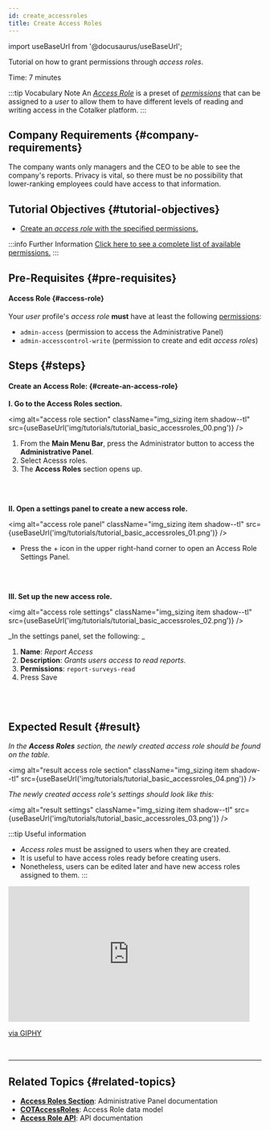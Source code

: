 ```yaml
---
id: create_accessroles
title: Create Access Roles
---
```

import useBaseUrl from '@docusaurus/useBaseUrl'; 

<span className="hero__subtitle">

Tutorial on how to grant permissions through _access roles_.

</span>

Time: 7 minutes

:::tip Vocabulary Note
An [_Access Role_](/docs/documentation/admin/admin_accessrole) is a preset of [_permissions_](/docs/documentation/admin/admin_accessrole#default-permissions) that can be assigned to a _user_ to allow them to have different levels of reading and writing access in the Cotalker platform.
:::

## Company Requirements {#company-requirements}
The company wants only managers and the CEO to be able to see the company's reports. Privacy is vital, so there must be no possibility that lower-ranking employees could have access to that information.

## Tutorial Objectives {#tutorial-objectives}
- [Create an _access role_ with the specified permissions.](#create-an-access-role)

:::info Further Information
[Click here to see a complete list of available permissions.](/docs/documentation/admin/admin_accessrole#default-permissions)
:::

## Pre-Requisites {#pre-requisites}
#### Access Role {#access-role}
Your _user_ profile's _access role_ **must** have at least the following [permissions](/docs/documentation/admin/admin_accessrole#default-permissions): 
- `admin-access` (permission to access the Administrative Panel)
- `admin-accesscontrol-write` (permission to create and edit _access roles_)

## Steps {#steps}
#### Create an Access Role: {#create-an-access-role}

<div className="alert alert--secondary">

**I. Go to the Access Roles section.**

<img alt="access role section" className="img_sizing item shadow--tl" src={useBaseUrl('img/tutorials/tutorial_basic_accessroles_00.png')} />
<br/>

1. From the **Main Menu Bar**, press the <span className="badge badge--primary">Administrator</span> button to access the **Administrative Panel**.
2. Select <span className="badge badge--primary">Acesss roles</span>.
3. The **Access Roles** section opens up.

</div>
<br></br>

<div className="alert alert--secondary">

**II. Open a settings panel to create a new access role.**

<img alt="access role panel" className="img_sizing item shadow--tl" src={useBaseUrl('img/tutorials/tutorial_basic_accessroles_01.png')} />
<br/>

- Press the <span className="badge badge--primary">+</span> icon in the upper right-hand corner to open an Access Role Settings Panel.

</div>
<br></br>

<div className="alert alert--secondary">

**III. Set up the new access role.**

<img alt="access role settings" className="img_sizing item shadow--tl" src={useBaseUrl('img/tutorials/tutorial_basic_accessroles_02.png')} />
<br/>

_In the settings panel, set the following: _
1. **Name**: _Report Access_
2. **Description**: _Grants users access to read reports._
3. **Permissions**: `report-surveys-read`
4. Press <span className="badge badge--primary">Save</span>

</div>
<br></br>

## Expected Result {#result}

_In the **Access Roles** section, the newly created access role should be found on the table._

<img alt="result access role section" className="img_sizing item shadow--tl" src={useBaseUrl('img/tutorials/tutorial_basic_accessroles_04.png')} />
<br/>

_The newly created access role's settings should look like this:_

<img alt="result settings" className="img_sizing item shadow--tl" src={useBaseUrl('img/tutorials/tutorial_basic_accessroles_03.png')} />
<br/>

:::tip Useful information
- _Access roles_ must be assigned to users when they are created. 
- It is useful to have access roles ready before creating users. 
- Nonetheless, users can be edited later and have new access roles assigned to them.
:::

<div className="align-center">

<iframe src="https://giphy.com/embed/3oz8xCsYTaeGxtF1W8" width="480" height="270" frameBorder="0" class="giphy-embed" allowFullScreen></iframe><p><a href="https://giphy.com/gifs/gotham-fox-mad-city-3oz8xCsYTaeGxtF1W8">via GIPHY</a></p>

</div>
<br/>

---

## Related Topics {#related-topics}
- [**Access Roles Section**](/docs/documentation/admin/admin_accessrole): Administrative Panel documentation
- [**COTAccessRoles**](/docs/documentation/models/users/model_accessroles): Access Role data model
- [**Access Role API**](/docs/documentation/api/users/accessroles): API documentation

